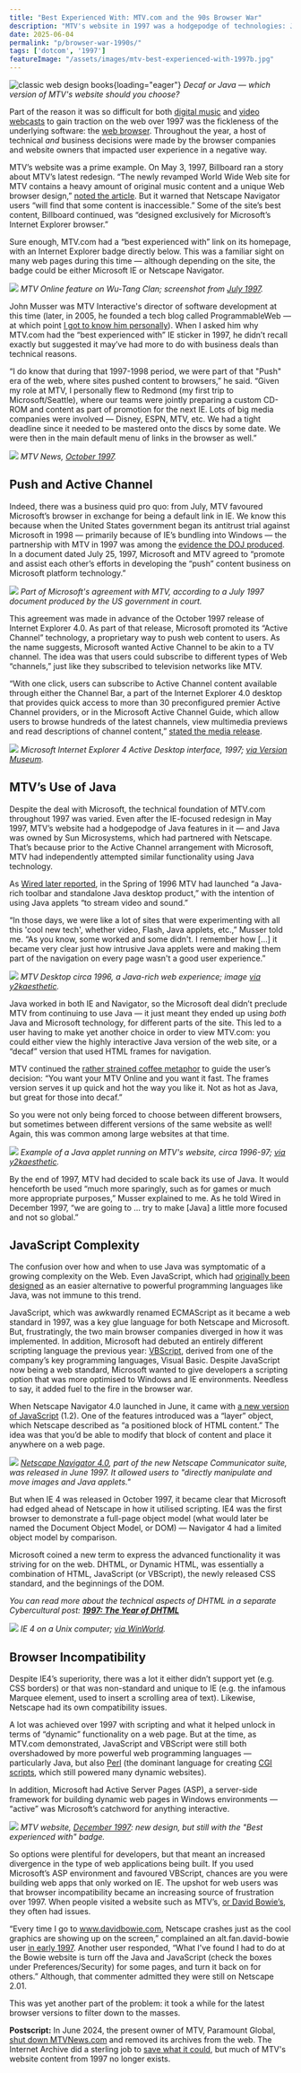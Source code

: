 ```yaml
---
title: "Best Experienced With: MTV.com and the 90s Browser War"
description: "MTV's website in 1997 was a hodgepodge of technologies: Java, JavaScript, frames and more. The quality of your user experience depended on which browser you used: Netscape or IE."
date: 2025-06-04
permalink: "p/browser-war-1990s/"
tags: ['dotcom', '1997']
featureImage: "/assets/images/mtv-best-experienced-with-1997b.jpg"
---
```


![classic web design books](/assets/images/mtv-best-experienced-with-1997b.jpg){loading="eager"}
*Decaf or Java — which version of MTV's website should you choose?*

Part of the reason it was so difficult for both [digital music](/p/digital-music-sales-1997/) and [video webcasts](/p/video-streaming-1997/) to gain traction on the web over 1997 was the fickleness of the underlying software: the [web browser](/p/netscape-1994/). Throughout the year, a host of technical *and* business decisions were made by the browser companies and website owners that impacted user experience in a negative way.

MTV’s website was a prime example. On May 3, 1997, Billboard ran a story about MTV’s latest redesign. “The newly revamped World Wide Web site for MTV contains a heavy amount of original music content and a unique Web browser design,” [noted the article](https://books.google.co.uk/books?id=IQ8EAAAAMBAJ&pg=RA1-PA67&dq=netscape+1997&hl=en&sa=X&ved=2ahUKEwiA4bjWoIeFAxXBQkEAHQN3BlQ4ChDoAXoECAkQAg#v=onepage&q=netscape%201997&f=false). But it warned that Netscape Navigator users “will find that some content is inaccessible.” Some of the site’s best content, Billboard continued, was “designed exclusively for Microsoft’s Internet Explorer browser.”

Sure enough, MTV.com had a “best experienced with” link on its homepage, with an Internet Explorer badge directly below. This was a familiar sight on many web pages during this time — although depending on the site, the badge could be either Microsoft IE or Netscape Navigator. 

![](/assets/images/wutang-mtv-1997-screenshot.jpg)
*MTV Online feature on Wu-Tang Clan; screenshot from [July 1997](https://web.archive.org/web/19970705194823/http://www.mtv.com/music/feature/index.html).*

John Musser was MTV Interactive's director of software development at this time (later, in 2005, he founded a tech blog called ProgrammableWeb — at which point [I got to know him personally](/p/013-visiting-the-microsoft-campus/)). When I asked him why MTV.com had the “best experienced with” IE sticker in 1997, he didn’t recall exactly but suggested it may’ve had more to do with business deals than technical reasons.

“I do know that during that 1997-1998 period, we were part of that "Push" era of the web, where sites pushed content to browsers,” he said. “Given my role at MTV, I personally flew to Redmond (my first trip to Microsoft/Seattle), where our teams were jointly preparing a custom CD-ROM and content as part of promotion for the next IE. Lots of big media companies were involved — Disney, ESPN, MTV, etc. We had a tight deadline since it needed to be mastered onto the discs by some date. We were then in the main default menu of links in the browser as well.”

![](/assets/images/mtv-news-oct1997b.jpg)
*MTV News, [October 1997](https://web.archive.org/web/19971015121554/http://www.mtv.com:80/news_launch.html).*

## Push and Active Channel

Indeed, there was a business quid pro quo: from July, MTV favoured Microsoft’s browser in exchange for being a default link in IE. We know this because when the United States government began its antitrust trial against Microsoft in 1998 — primarily because of IE’s bundling into Windows — the partnership with MTV in 1997 was among the [evidence the DOJ produced](https://www.justice.gov/sites/default/files/atr/legacy/2006/03/03/1209.pdf). In a document dated July 25, 1997, Microsoft and MTV agreed to “promote and assist each other’s efforts in developing the “push” content business on Microsoft platform technology.”

![](/assets/images/microsoft-mtv-agmt-july1997.jpg)
*Part of Microsoft's agreement with MTV, according to a July 1997 document produced by the US government in court.*

This agreement was made in advance of the October 1997 release of Internet Explorer 4.0. As part of that release, Microsoft promoted its “Active Channel” technology, a proprietary way to push web content to users. As the name suggests, Microsoft wanted Active Channel to be akin to a TV channel. The idea was that users could subscribe to different types of Web “channels,” just like they subscribed to television networks like MTV.

“With one click, users can subscribe to Active Channel content available through either the Channel Bar, a part of the Internet Explorer 4.0 desktop that provides quick access to more than 30 preconfigured premier Active Channel providers, or in the Microsoft Active Channel Guide, which allow users to browse hundreds of the latest channels, view multimedia previews and read descriptions of channel content,” [stated the media release](https://news.microsoft.com/1997/10/01/microsoft-internet-explorer-4-0-now-available-delivers-the-web-the-way-you-want-it-to-users-worldwide/).

![](/assets/images/1997-microsoft-active-desktop-ie4.jpg)
*Microsoft Internet Explorer 4 Active Desktop interface, 1997; [via Version Museum](https://www.versionmuseum.com/history-of/discontinued-microsoft-developer-products).*

## MTV’s Use of Java

Despite the deal with Microsoft, the technical foundation of MTV.com throughout 1997 was varied. Even after the IE-focused redesign in May 1997, MTV’s website had a hodgepodge of Java features in it — and Java was owned by Sun Microsystems, which had partnered with Netscape. That’s because prior to the Active Channel arrangement with Microsoft, MTV had independently attempted similar functionality using Java technology. 

As [Wired later reported](https://www.wired.com/1997/12/the-navbar-applet-grows-up/), in the Spring of 1996 MTV had launched “a Java-rich toolbar and standalone Java desktop product,” with the intention of using Java applets “to stream video and sound.” 

“In those days, we were like a lot of sites that were experimenting with all this 'cool new tech', whether video, Flash, Java applets, etc.,” Musser told me. “As you know, some worked and some didn't. I remember how […] it became very clear just how intrusive Java applets were and making them part of the navigation on every page wasn't a good user experience.”

![](/assets/images/mtv-desktop-1996-97b.jpg)
*MTV Desktop circa 1996, a Java-rich web experience; image [via y2kaesthetic](https://y2kaestheticinstitute.tumblr.com/post/182541759764/mtv-online-in-1995-1996-by-manabu-inada-for-mtv).*

Java worked in both IE and Navigator, so the Microsoft deal didn’t preclude MTV from continuing to use Java — it just meant they ended up using *both* Java and Microsoft technology, for different parts of the site. This led to a user having to make yet another choice in order to view MTV.com: you could either view the highly interactive Java version of the web site, or a “decaf” version that used HTML frames for navigation. 

MTV continued the [rather strained coffee metaphor](https://web.archive.org/web/19970605005803/http://www.mtv.com/) to guide the user’s decision: “You want your MTV Online and you want it fast. The frames version serves it up quick and hot the way you like it. Not as hot as Java, but great for those into decaf.”

So you were not only being forced to choose between different browsers, but sometimes between different versions of the same website as well! Again, this was common among large websites at that time.

![](/assets/images/mtv-java-applet-1990sb.jpg)
*Example of a Java applet running on MTV's website, circa 1996-97; [via y2kaesthetic](https://www.instagram.com/p/CEkBkoMj4UO/?img_index=6).*

By the end of 1997, MTV had decided to scale back its use of Java. It would henceforth be used “much more sparingly, such as for games or much more appropriate purposes,” Musser explained to me. As he told Wired in December 1997, “we are going to ... try to make [Java] a little more focused and not so global.”

## JavaScript Complexity

The confusion over how and when to use Java was symptomatic of a growing complexity on the Web. Even JavaScript, which had [originally been designed](/p/1995-the-birth-of-javascript/) as an easier alternative to powerful programming languages like Java, was not immune to this trend. 

JavaScript, which was awkwardly renamed ECMAScript as it became a web standard in 1997, was a key glue language for both Netscape and Microsoft. But, frustratingly, the two main browser companies diverged in how it was implemented. In addition, Microsoft had debuted an entirely different scripting language the previous year: [VBScript](/p/1996-microsoft-activates-the-internet-with-activex-jscript/), derived from one of the company’s key programming languages, Visual Basic. Despite JavaScript now being a web standard, Microsoft wanted to give developers a scripting option that was more optimised to Windows and IE environments. Needless to say, it added fuel to the fire in the browser war.

When Netscape Navigator 4.0 launched in June, it came with [a new version of JavaScript](/p/1997-javascript-apps-dynamic-web/) (1.2). One of the features introduced was a “layer” object, which Netscape described as “a positioned block of HTML content.” The idea was that you’d be able to modify that block of content and place it anywhere on a web page. 

![](/assets/images/netscape-navigator-4-june1997.jpg)
*[Netscape Navigator 4.0](https://web.archive.org/web/19970620042346/http://www18.netscape.com/comprod/products/communicator/navigator.html), part of the new Netscape Communicator suite, was released in June 1997. It allowed users to "directly manipulate and move images and Java applets."*

But when IE 4 was released in October 1997, it became clear that Microsoft had edged ahead of Netscape in how it utilised scripting. IE4 was the first browser to demonstrate a full-page object model (what would later be named the Document Object Model, or DOM) — Navigator 4 had a limited object model by comparison. 

Microsoft coined a new term to express the advanced functionality it was striving for on the web. DHTML, or Dynamic HTML, was essentially a combination of HTML, JavaScript (or VBScript), the newly released CSS standard, and the beginnings of the DOM.

*You can read more about the technical aspects of DHTML in a separate Cybercultural post: **[1997: The Year of DHTML](/p/1997-the-year-of-dhtml/)***

![](/assets/images/ie40-unix.jpg)
*IE 4 on a Unix computer; [via WinWorld](https://forum.winworldpc.com/discussion/11363/internet-explorer-4-for-unix-solaris-2-6).*

## Browser Incompatibility

Despite IE4’s superiority, there was a lot it either didn’t support yet (e.g. CSS borders) or that was non-standard and unique to IE (e.g. the infamous Marquee element, used to insert a scrolling area of text). Likewise, Netscape had its own compatibility issues. 

A lot was achieved over 1997 with scripting and what it helped unlock in terms of “dynamic” functionality on a web page. But at the time, as MTV.com demonstrated, JavaScript and VBScript were still both overshadowed by more powerful web programming languages — particularly Java, but also [Perl](/p/1994-perl-yahoo/) (the dominant language for creating [CGI scripts](/p/1993-cgi-scripts-and-early-server-side-web-programming/), which still powered many dynamic websites). 

In addition, Microsoft had Active Server Pages (ASP), a server-side framework for building dynamic web pages in Windows environments — “active” was Microsoft’s catchword for anything interactive.

![](/assets/images/mtv-website-dec1997.jpg)
*MTV website, [December 1997](https://web.archive.org/web/19971211031743/http://mtv.com/): new design, but still with the "Best experienced with" badge.*

So options were plentiful for developers, but that meant an increased divergence in the type of web applications being built. If you used Microsoft’s ASP environment and favoured VBScript, chances are you were building web apps that only worked on IE. The upshot for web users was that browser incompatibility became an increasing source of frustration over 1997. When people visited a website such as MTV’s, [or David Bowie’s](/p/david-bowie-website-1995-1997/), they often had issues.

“Every time I go to www.davidbowie.com, Netscape crashes just as the cool graphics are showing up on the screen,” complained an alt.fan.david-bowie user [in early 1997](https://groups.google.com/g/alt.fan.david-bowie/c/7zVswIEzPHs/m/0W9AlFVK2kcJ). Another user responded, “What I've found I had to do at the Bowie website is turn off the Java and JavaScript (check the boxes under Preferences/Security) for some pages, and turn it back on for others.” Although, that commenter admitted they were still on Netscape 2.01.

This was yet another part of the problem: it took a while for the latest browser versions to filter down to the masses.

**Postscript:** In June 2024, the present owner of MTV, Paramount Global, [shut down MTVNews.com](https://variety.com/2024/digital/news/mtv-news-website-archives-pulled-offline-1236047163/) and removed its archives from the web. The Internet Archive did a sterling job to [save what it could](https://blog.archive.org/2024/07/10/new-ways-to-search-archived-music-news/), but much of MTV's website content from 1997 no longer exists.